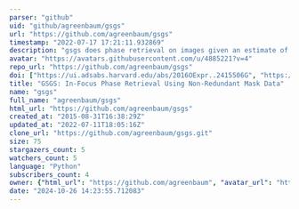 ```yaml
---
parser: "github"
uid: "github/agreenbaum/gsgs"
url: "https://github.com/agreenbaum/gsgs"
timestamp: "2022-07-17 17:21:11.932869"
description: "gsgs does phase retrieval on images given an estimate of the pupil phase, like one from a non-redundant mask "
avatar: "https://avatars.githubusercontent.com/u/4885221?v=4"
repo_url: "https://github.com/agreenbaum/gsgs"
doi: ["https://ui.adsabs.harvard.edu/abs/2016OExpr..2415506G", "https://ui.adsabs.harvard.edu/abs/2016ascl.soft10005G/abstract"]
title: "GSGS: In-Focus Phase Retrieval Using Non-Redundant Mask Data"
name: "gsgs"
full_name: "agreenbaum/gsgs"
html_url: "https://github.com/agreenbaum/gsgs"
created_at: "2015-08-31T16:38:29Z"
updated_at: "2022-07-11T18:05:16Z"
clone_url: "https://github.com/agreenbaum/gsgs.git"
size: 75
stargazers_count: 5
watchers_count: 5
language: "Python"
subscribers_count: 4
owner: {"html_url": "https://github.com/agreenbaum", "avatar_url": "https://avatars.githubusercontent.com/u/4885221?v=4", "login": "agreenbaum", "type": "User"}
date: "2024-10-26 14:23:55.712083"
---
```

